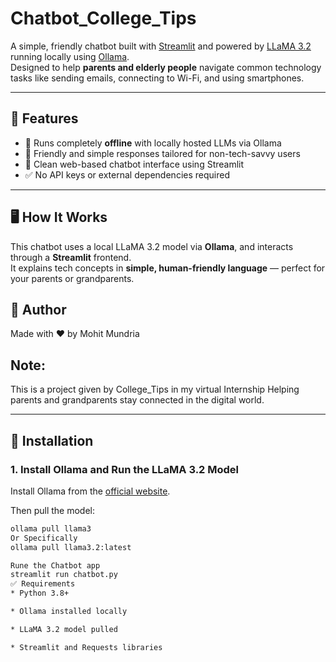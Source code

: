 # Chatbot_College_Tips

A simple, friendly chatbot built with [Streamlit](https://streamlit.io/) and powered by [LLaMA 3.2](https://ollama.com/library/llama3) running locally using [Ollama](https://ollama.com/).  
Designed to help **parents and elderly people** navigate common technology tasks like sending emails, connecting to Wi-Fi, and using smartphones.

---

## 🚀 Features

- 🤖 Runs completely **offline** with locally hosted LLMs via Ollama
- 👵 Friendly and simple responses tailored for non-tech-savvy users
- 💬 Clean web-based chatbot interface using Streamlit
- ✅ No API keys or external dependencies required

---

## 🖥️ How It Works

This chatbot uses a local LLaMA 3.2 model via **Ollama**, and interacts through a **Streamlit** frontend.  
It explains tech concepts in **simple, human-friendly language** — perfect for your parents or grandparents.


## 🙌 Author
Made with ❤️ by Mohit Mundria
## Note:
This is a project given by College_Tips in my virtual Internship
Helping parents and grandparents stay connected in the digital world.


---

## 🔧 Installation

### 1. Install Ollama and Run the LLaMA 3.2 Model

Install Ollama from the [official website](https://ollama.com/download).

Then pull the model:

```bash
ollama pull llama3
Or Specifically
ollama pull llama3.2:latest

Rune the Chatbot app
streamlit run chatbot.py
✅ Requirements
* Python 3.8+

* Ollama installed locally

* LLaMA 3.2 model pulled

* Streamlit and Requests libraries

